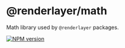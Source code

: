 # @renderlayer/math

Math library used by `@renderlayer` packages.

[![NPM version][npm-badge]][npm-url]

[npm-badge]: https://img.shields.io/npm/v/@renderlayer/math
[npm-url]: https://www.npmjs.com/package/@renderlayer/math
